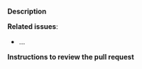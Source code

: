 **Description**

<!-- Description of PR -->

**Related issues**:
- ...

**Instructions to review the pull request**

<!--
Clone and verify
```
cd $(mktemp -d --tmpdir cffaction-XXXXXX)
git clone https://github.com/citation-file-format/cffconvert-github-action .
git checkout <this-branch>
```
-->

<!--
Review online.
-->
